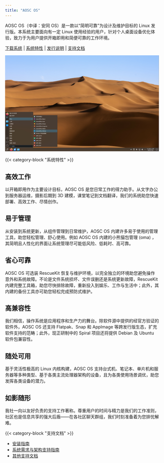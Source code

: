 ```yaml
---
title: "AOSC OS"
---
```


AOSC OS（中译：安同 OS）是一款以“简明可靠”为设计及维护目标的 Linux 发行版。本系统主要面向有一定 Linux 使用经验的用户，针对个人桌面设备优化体验，致力于为用户提供开箱即用和简便可靠的工作环境。

[下载系统](/download#aosc-os) | [系统特性](#) | [发行说明](relnotes) | [支持文档](#)

![AOSC OS 默认桌面](images/aosc-os.zh-cn.jpg)

{{< category-block "系统特性" >}}

## 高效工作

以开箱即用作为主要设计目标，AOSC OS 是您日常工作的得力助手。从文字办公到服务器运维，摄影后期到 3D 建模，课堂笔记到文档翻译，我们的系统助您快速部署、高效工作、尽情创作。

## 易于管理

从安装到系统更新，从组件管理到日常维护，AOSC OS 内建许多易于使用的管理工具，助您轻松管理、舒心使用。例如 AOSC OS 内建的小熊猫包管理 (oma) ，其简明且人性化的界面让系统管理尽可能低风险、低耗时、高可靠。

## 省心可靠

AOSC OS 可选装 RescueKit 恢复与维护环境，以完全独立的环境助您避免操作意外和系统故障。不论是文件系统损坏、文件误删还是系统更新故障，RescueKit 内建完整工具箱，助您尽快排除故障，重新投入到娱乐、工作与生活中；此外，其内建的备份工具亦可助您轻松完成预防式维护。

## 高兼容性

我们相信，操作系统是应用程序和生产力的舞台。除软件源中提供的经官方验证的软件外，AOSC OS 还支持 Flatpak、Snap 和 AppImage 等跨发行版生态，扩充软件支持的范畴；此外，现正研制中的 Spiral 项目还将提供 Debian 及 Ubuntu 软件包兼容性。

## 随处可用

基于灵活性极高的 Linux 内核构建，AOSC OS 支持台式机、笔记本、单片机和服务器等多种类型、基于各类主流处理器架构的设备，且为各类使用场景调优，助您发挥各类设备的潜力。

## 如影随形

我社一向以友好负责的支持工作著称。尊重用户的时间与精力是我们的工作准则，社区也是信息共享的强大后盾——在各社区聊天群组，我们时刻准备着为您排忧解难。

{{< category-block "支持文档" >}}

- [安装指南](#)
- [系统需求与架构支持指南](#)
- [其他支持文档](#)